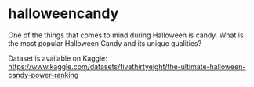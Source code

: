 # halloweencandy

One of the things that comes to mind during Halloween is candy. What is the most popular Halloween Candy and its unique qualities? 

Dataset is available on Kaggle: https://www.kaggle.com/datasets/fivethirtyeight/the-ultimate-halloween-candy-power-ranking
